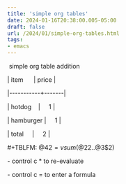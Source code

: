 ```yaml
---
title: 'simple org tables'
date: 2024-01-16T20:38:00.005-05:00
draft: false
url: /2024/01/simple-org-tables.html
tags: 
- emacs
---
```


 simple org table addition

  

| item      | price |

|-----------+-------|

| hotdog    |     1 |

| hamburger |     1 |

| total     |     2 |

#+TBLFM: @4$2=vsum(@2$2..@3$2)

  

\- control c \* to re-evaluate

\- control c = to enter a formula